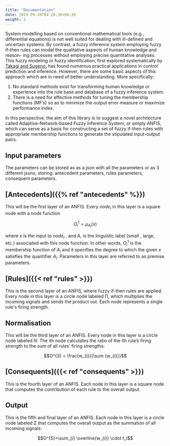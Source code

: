 ```yaml
---
title: "Documentation"
date: 2019-09-20T04:20:36+04:30
weight: 1
---
```

System modelling based on conventional mathematical tools (e.g., differential equations) is not well suited for dealing with ill-defined and uncertain systems. By contrast, a fuzzy inference system employing fuzzy if-then rules can model the qualitative aspects of human knowledge and reason- ing processes without employing precise quantitative analyses. This fuzzy modeling or fuzzy identification, first explored systematically by [Takagi and Sugeno](https://dns2.asia.edu.tw/~ysho/YSHO-English/2000%20Engineering/PDF/IEE%20Tra%20Sys%20Man%20Cyb15,%20116.pdf), has found numerous practical applications in control prediction and inference. However, there are some basic aspects of this approach which are in need of better understanding. More specifically:

1. No standard methods exist for transforming human knowledge or experience into the rule base and database of a fuzzy inference system.
2. There is a need for effective methods for tuning the membership functions (MF’s) so as to minimize the output error measure or maximize performance index.

In this perspective, the aim of this library is to suggest a novel architecture called Adaptive-Network-based Fuzzy Inference System, or simply ANFIS, which can serve as a basis for constructing a set of fuzzy if-then rules with appropriate membership functions to generate the stipulated input-output pairs.

## Input parameters
The parameters  can be stored as as a json with all the parameters or as 3 different jsons, storing: antecedent parameters, rules parameters, consequent parameters.

## [Antecedents]({{% ref "antecedents" %}})
This will be the first layer of an ANFIS. Every $node_i$ in this layer is a square node with a node function

$$O_{i}^{1}=\mu_{A_{i}}(x)$$

where $x$ is the input to $node_i$ , and A, is the linguistic label (small , large, etc.) associated with this node function. In other words, $O_{i}^{1}$ is the membership function of $A_{i}$ and it specifies the degree to which the given $x$ satisfies the quantifier $A_{i}$. Parameters in this layer are referred to as premise parameters.

## [Rules]({{< ref "rules" >}})
This is the second layer of an ANFIS, where fuzzy if-then rules are applied. Every node in this layer is a circle node labeled $\prod$, which multiplies the incoming signals and sends the product out. Each node represents a single rule's firing strength.

## Normalisation
This will be the third layer of an ANFIS. Every node in this layer is a circle node labeled $N$. The ith node calculates the ratio of the ith rule’s firing strength to the sum of all rules’ firing strengths:

$$O^{3} = \frac{w_{i}}{\sum {w_{i}}}$$

## [Consequents]({{< ref "consequents" >}})
This is the fourth layer of an ANFIS. Each node in this layer is a square node that computes the contribution of each rule to the overall output.

## Output
This is the fifth and final layer of an ANFIS. Each node in this layer is a circle node labeled $\Sigma$ that computes the overall output as the summation of all incoming signals:

$$O^{5}=\sum_{i} \overline{w_{i}} \cdot f_i$$